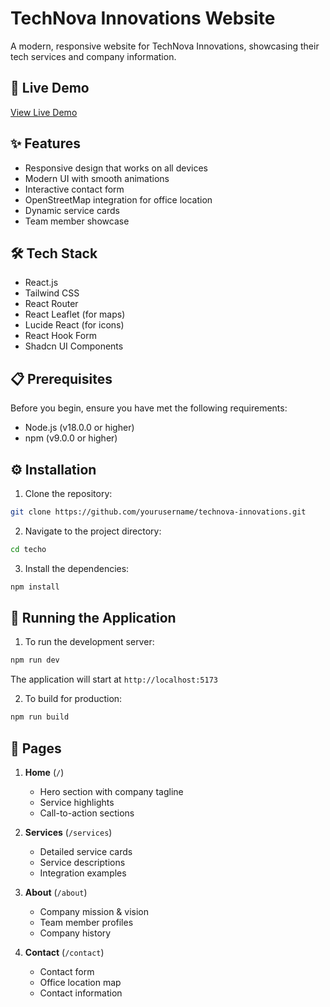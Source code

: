 # TechNova Innovations Website

A modern, responsive website for TechNova Innovations, showcasing their tech services and company information.

## 🚀 Live Demo

[View Live Demo](https://techo-frontend.netlify.app/)

## ✨ Features

- Responsive design that works on all devices
- Modern UI with smooth animations
- Interactive contact form
- OpenStreetMap integration for office location
- Dynamic service cards
- Team member showcase

## 🛠️ Tech Stack

- React.js
- Tailwind CSS
- React Router
- React Leaflet (for maps)
- Lucide React (for icons)
- React Hook Form
- Shadcn UI Components

## 📋 Prerequisites

Before you begin, ensure you have met the following requirements:
- Node.js (v18.0.0 or higher)
- npm (v9.0.0 or higher)

## ⚙️ Installation

1. Clone the repository:
```bash
git clone https://github.com/yourusername/technova-innovations.git
```

2. Navigate to the project directory:
```bash
cd techo
```

3. Install the dependencies:
```bash
npm install
```

## 🚀 Running the Application

1. To run the development server:
```bash
npm run dev
```
The application will start at `http://localhost:5173`

2. To build for production:
```bash
npm run build
```



## 📱 Pages

1. **Home** (`/`)
   - Hero section with company tagline
   - Service highlights
   - Call-to-action sections

2. **Services** (`/services`)
   - Detailed service cards
   - Service descriptions
   - Integration examples

3. **About** (`/about`)
   - Company mission & vision
   - Team member profiles
   - Company history

4. **Contact** (`/contact`)
   - Contact form
   - Office location map
   - Contact information
